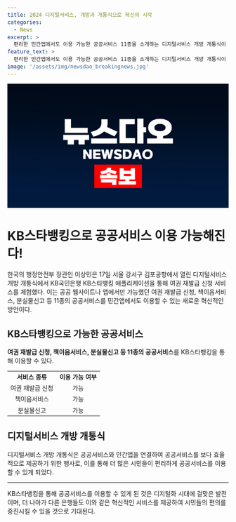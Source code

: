 ```yaml
---
title: 2024 디지털서비스, 개방과 개통식으로 혁신의 시작
categories:
  - News
excerpt: >
  편리한 민간앱에서도 이용 가능한 공공서비스 11종을 소개하는 디지털서비스 개방 개통식이 서울 강서구에서 개최되었다. 이에 장관은 KB스타뱅킹을 통한 여권 재발급 신청 서비스를 체험했다. 이제 공공서비스를 편리하게 민간앱에서도 이용할 수 있게 됐다.
feature_text: >
  편리한 민간앱에서도 이용 가능한 공공서비스 11종을 소개하는 디지털서비스 개방 개통식이 서울 강서구에서 개최되었다. 이에 장관은 KB스타뱅킹을 통한 여권 재발급 신청 서비스를 체험했다. 이제 공공서비스를 편리하게 민간앱에서도 이용할 수 있게 됐다.
image: '/assets/img/newsdao_breakingnews.jpg'
---
```


<p><img src="/assets/img/newsdao_breakingnews.jpg" alt="pcversion 속보" /></p>

<h1 data-ke-size="size26">KB스타뱅킹으로 공공서비스 이용 가능해진다!</h1>

<p data-ke-size="size16">한국의 행정안전부 장관인 이상민은 17일 서울 강서구 김포공항에서 열린 디지털서비스 개방 개통식에서 KB국민은행 KB스타뱅킹 애플리케이션을 통해 여권 재발급 신청 서비스를 체험했다. 이는 공공 웹사이트나 앱에서만 가능했던 여권 재발급 신청, 책이음서비스, 분실물신고 등 11종의 공공서비스를 민간앱에서도 이용할 수 있는 새로운 혁신적인 방안이다.</p>

<h2 data-ke-size="size24">KB스타뱅킹으로 가능한 공공서비스</h2>

<p data-ke-size="size16"><b>여권 재발급 신청, 책이음서비스, 분실물신고 등 11종의 공공서비스</b>를 KB스타뱅킹을 통해 이용할 수 있다.</p>

<table>
    <tr>
        <td style="text-align: center; height: 17px;"><b>서비스 종류</b></td>
        <td style="text-align: center; height: 17px;"><b>이용 가능 여부</b></td>
    </tr>
    <tr>
        <td style="text-align: center; height: 17px;">여권 재발급 신청</td>
        <td style="text-align: center; height: 17px;">가능</td>
    </tr>
    <tr>
        <td style="text-align: center; height: 17px;">책이음서비스</td>
        <td style="text-align: center; height: 17px;">가능</td>
    </tr>
    <tr>
        <td style="text-align: center; height: 17px;">분실물신고</td>
        <td style="text-align: center; height: 17px;">가능</td>
    </tr>
</table>

<h2 data-ke-size="size24">디지털서비스 개방 개통식</h2>

<p data-ke-size="size16">디지털서비스 개방 개통식은 공공서비스와 민간앱을 연결하여 공공서비스를 보다 효율적으로 제공하기 위한 행사로, 이를 통해 더 많은 시민들이 편리하게 공공서비스를 이용할 수 있게 되었다.</p>

<hr>

<p data-ke-size="size16">KB스타뱅킹을 통해 공공서비스를 이용할 수 있게 된 것은 디지털화 시대에 걸맞은 발전이며, 더 나아가 다른 은행들도 이와 같은 혁신적인 서비스를 제공하여 시민들의 편의를 증진시킬 수 있을 것으로 기대된다.</p>

